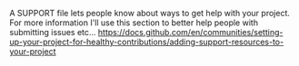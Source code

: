 A SUPPORT file lets people know about ways to get help with your project. For more information
I'll use this section to better help people with submitting issues etc...
https://docs.github.com/en/communities/setting-up-your-project-for-healthy-contributions/adding-support-resources-to-your-project